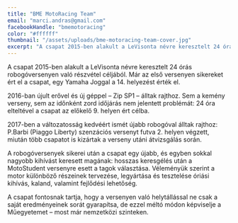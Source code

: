 ```yaml
---
title: "BME MotoRacing Team"
email: "marci.andras@gmail.com"
facebookHandle: "bmemotoracing"
color: "#ffffff"
thumbnail: "/assets/uploads/bme-motoracing-team-cover.jpg"
excerpt: "A csapat 2015-ben alakult a LeVisonta névre keresztelt 24 órás robogóversenyen való részvétel céljából. Már az első versenyen sikereket ért el a csapat, egy Yamaha Joggal a 14. helyezést érték el."
---
```


A csapat 2015-ben alakult a LeVisonta névre keresztelt 24 órás robogóversenyen való részvétel céljából. Már az első versenyen sikereket ért el a csapat, egy Yamaha Joggal a 14. helyezést érték el.

2016-ban újult erővel és új géppel – Zip SP1 – álltak rajthoz. Sem a kemény verseny, sem az időnként zord időjárás nem jelentett problémát: 24 óra elteltével a csapat az előkelő 9. helyen ért célba.

2017-ben a változatosság kedvéért ismét újabb robogóval álltak rajthoz: P.Barbi (Piaggo Liberty) szenzációs versenyt futva 2. helyen végzett, miután több csapatot is kizártak a verseny utáni átvizsgálás során.

A robogóversenyek sikerei után a csapat egy újabb, és egyben sokkal nagyobb kihívást keresett magának: hosszas keresgélés után a MotoStudent versenyre esett a tagok választása. Véleményük szerint a motor különböző részeinek tervezése, legyártása és tesztelése óriási kihívás, kaland, valamint fejlődési lehetőség.

A csapat fontosnak tartja, hogy a versenyen való helytállással ne csak a saját eredményeinek sorát gyarapítsa, de ezzel méltó módon képviselje a Műegyetemet – most már nemzetközi szinteken.
